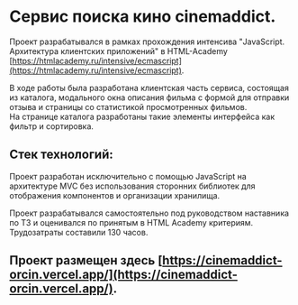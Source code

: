 # Сервис поиска кино cinemaddict.

Проект разрабатывался в рамках прохождения интенсива "JavaScript. Архитектура клиентских приложений" в HTML-Academy [https://htmlacademy.ru/intensive/ecmascript](https://htmlacademy.ru/intensive/ecmascript).

В ходе работы была разработана клиентская часть сервиса, состоящая из каталога, модального окна описания фильма с формой для отправки отзыва и страницы со статистикой просмотренных фильмов.\
На странице каталога разработаны такие элементы интерфейса как фильтр и сортировка.

## Стек технологий: 
Проект разработан исключительно с помощью JavaScript на архитектуре MVC без использования сторонних библиотек для отображения компонентов и организации хранилища.
  
Проект разрабатывался самостоятельно под руководством наставника по ТЗ и оценивался по принятым в HTML Academy критериям.
Трудозатраты составили 130 часов.

## Проект размещен здесь [https://cinemaddict-orcin.vercel.app/](https://cinemaddict-orcin.vercel.app/).

